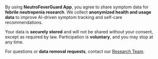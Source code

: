 By using **NeutroFeverGuard App**, you agree to share symptom data for **febrile neutropenia research**. We collect **anonymized health and usage data** to improve AI-driven symptom tracking and self-care recommendations. 

Your data is **securely stored** and will not be shared without your consent, except as required by law. Participation is **voluntary**, and you may stop at any time.

For questions or **data removal requests**, contact our [Research Team](mailto:neutrofeverguard@gmail.com).
